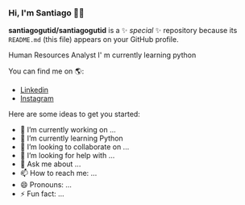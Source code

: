 ### Hi, I'm Santiago 👋😄

**santiagogutid/santiagogutid** is a ✨ _special_ ✨ repository because its `README.md` (this file) appears on your GitHub profile.

Human Resources Analyst
I' m currently learning python 

You can find me on 🌎:
- [Linkedin](https://www.linkedin.com/in/santiagogut)
- [Instagram](https://www.instagram.com/santugut)

Here are some ideas to get you started:

- 🔭 I’m currently working on ...
- 🌱 I’m currently learning Python
- 👯 I’m looking to collaborate on ...
- 🤔 I’m looking for help with ...
- 💬 Ask me about ...
- 📫 How to reach me: ...
- 😄 Pronouns: ...
- ⚡ Fun fact: ...

